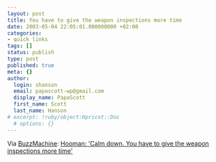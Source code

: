 ```yaml
---
layout: post
title: You have to give the weapon inspections more time
date: 2003-05-04 22:05:01.000000000 +02:00
categories:
- quick links
tags: []
status: publish
type: post
published: true
meta: {}
author:
  login: shanson
  email: papascott-wp@gmail.com
  display_name: PapaScott
  first_name: Scott
  last_name: Hanson
# excerpt: !ruby/object:Hpricot::Doc
  # options: {}
---
```

<p>Via <a href="http://www.buzzmachine.com/archives/2003_05.html#003726">BuzzMachine</a>: <a title="Iranian blogger" href="http://www.hoomanm.blogspot.com/2003_05_01_hoomanm_archive.html%2393750289">Hooman: 'Calm down. You have to give the weapon inspections more time'</a></p>
